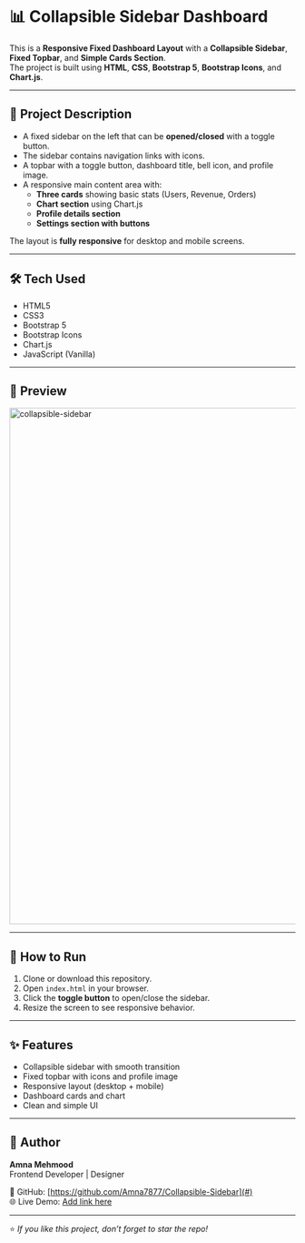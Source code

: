 # 📊 Collapsible Sidebar Dashboard

This is a **Responsive Fixed Dashboard Layout** with a **Collapsible Sidebar**, **Fixed Topbar**, and **Simple Cards Section**.  
The project is built using **HTML**, **CSS**, **Bootstrap 5**, **Bootstrap Icons**, and **Chart.js**.

---

## 🧾 Project Description

- A fixed sidebar on the left that can be **opened/closed** with a toggle button.
- The sidebar contains navigation links with icons.
- A topbar with a toggle button, dashboard title, bell icon, and profile image.
- A responsive main content area with:
  - **Three cards** showing basic stats (Users, Revenue, Orders)
  - **Chart section** using Chart.js
  - **Profile details section**
  - **Settings section with buttons**

The layout is **fully responsive** for desktop and mobile screens.

---

## 🛠️ Tech Used

- HTML5  
- CSS3  
- Bootstrap 5  
- Bootstrap Icons  
- Chart.js  
- JavaScript (Vanilla)

---

## 📸 Preview

<img width="1920" height="908" alt="collapsible-sidebar" src="https://github.com/user-attachments/assets/2fd78b99-5176-44db-a65a-567fd13cf325" />

---

## 🚀 How to Run

1. Clone or download this repository.
2. Open `index.html` in your browser.
3. Click the **toggle button** to open/close the sidebar.
4. Resize the screen to see responsive behavior.

---

## ✨ Features

- Collapsible sidebar with smooth transition  
- Fixed topbar with icons and profile image  
- Responsive layout (desktop + mobile)  
- Dashboard cards and chart  
- Clean and simple UI

---

## 🧑 Author

**Amna Mehmood**  
Frontend Developer | Designer

📌 GitHub: [https://github.com/Amna7877/Collapsible-Sidebar](#)  
🌐 Live Demo: [Add link here](#)

---

⭐ *If you like this project, don’t forget to star the repo!*


